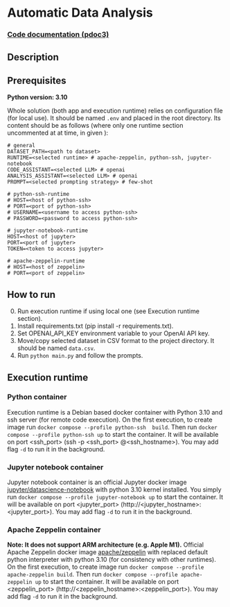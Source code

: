 # Automatic Data Analysis

### [Code documentation (pdoc3)](https://jswistak.github.io/automatic-data-analysis)

## Description

## Prerequisites

**Python version: 3.10**

Whole solution (both app and execution runtime) relies on configuration file (for local use). It should be named `.env` and placed in the root directory. Its content should be as follows (where only one runtime section uncommented at at time, in given ):

```
# general
DATASET_PATH=<path to dataset>
RUNTIME=<selected runtime> # apache-zeppelin, python-ssh, jupyter-notebook
CODE_ASSISTANT=<selected LLM> # openai
ANALYSIS_ASSISTANT=<selected LLM> # openai
PROMPT=<selected prompting strategy> # few-shot

# python-ssh-runtime
# HOST=<host of python-ssh>
# PORT=<port of python-ssh>
# USERNAME=<username to access python-ssh>
# PASSWORD=<password to access python-ssh>

# jupyter-notebook-runtime
HOST=<host of jupyter>
PORT=<port of jupyter>
TOKEN=<token to access jupyter>

# apache-zeppelin-runtime
# HOST=<host of zeppelin>
# PORT=<port of zeppelin>
```

## How to run

0. Run execution runtime if using local one (see Execution runtime section).
1. Install requirements.txt (pip install -r requirements.txt).
2. Set OPENAI_API_KEY environment variable to your OpenAI API key.
3. Move/copy selected dataset in CSV format to the project directory. It should be named `data.csv`.
4. Run `python main.py` and follow the prompts.

## Execution runtime

### Python container

Execution runtime is a Debian based docker container with Python 3.10 and ssh server (for remote code execution).
On the first execution, to create image run `docker compose --profile python-ssh  build`.
Then run `docker compose --profile python-ssh up` to start the container. It will be available on port <ssh_port> (ssh -p <ssh_port> <username>@<ssh_hostname>). You may add flag `-d` to run it in the background.

### Jupyter notebook container

Jupyter notebook container is an official Jupyter docker image [jupyter/datascience-notebook](https://hub.docker.com/r/jupyter/datascience-notebook) with python 3.10 kernel installed.
You simply run `docker compose --profile jupyter-notebook up` to start the container. It will be available on port <jupyter_port> (http://<jupyter_hostname>:<jupyter_port>). You may add flag `-d` to run it in the background.

### Apache Zeppelin container
**Note: It does not support ARM architecture (e.g. Apple M1).**
Official Apache Zeppelin docker image [apache/zeppelin](https://hub.docker.com/r/apache/zeppelin) with replaced default python interpreter with python 3.10 (for consistency with other runtimes).
On the first execution, to create image run `docker compose --profile apache-zeppelin build`.
Then run `docker compose --profile apache-zeppelin up` to start the container. It will be available on port <zeppelin_port> (http://<zeppelin_hostname>:<zeppelin_port>). You may add flag `-d` to run it in the background.


